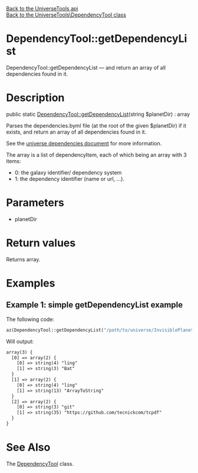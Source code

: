[Back to the UniverseTools api](https://github.com/lingtalfi/UniverseTools/blob/master/doc/api/UniverseTools.md)<br>
[Back to the UniverseTools\DependencyTool class](https://github.com/lingtalfi/UniverseTools/blob/master/doc/api/UniverseTools/DependencyTool.md)


DependencyTool::getDependencyList
================



DependencyTool::getDependencyList — and return an array of all dependencies found in it.




Description
================


public static [DependencyTool::getDependencyList](https://github.com/lingtalfi/UniverseTools/blob/master/doc/api/UniverseTools/DependencyTool/getDependencyList.md)(string $planetDir) : array




Parses the dependencies.byml file (at the root of the given $planetDir) if it exists,
and return an array of all dependencies found in it.

See the [universe dependencies document](https://github.com/lingtalfi/TheScientist/blob/master/universe-dependencies-2019.md) for more information.

The array is a list of dependencyItem, each of which being an array with 3 items:

- 0: the galaxy identifier/ dependency system
- 1: the dependency identifier (name or url, ...).




Parameters
================


- planetDir

    


Return values
================

Returns array.





Examples
================

Example 1: simple getDependencyList example
--------------



The following code:

```php
az(DependencyTool::getDependencyList("/path/to/universe/InvisiblePlanet"));
```


Will output:

```html
array(3) {
  [0] => array(2) {
    [0] => string(4) "ling"
    [1] => string(3) "Bat"
  }
  [1] => array(2) {
    [0] => string(4) "ling"
    [1] => string(13) "ArrayToString"
  }
  [2] => array(2) {
    [0] => string(3) "git"
    [1] => string(35) "https://github.com/tecnickcom/tcpdf"
  }
}


```


See Also
================

The [DependencyTool](https://github.com/lingtalfi/UniverseTools/blob/master/doc/api/UniverseTools/DependencyTool.md) class.
